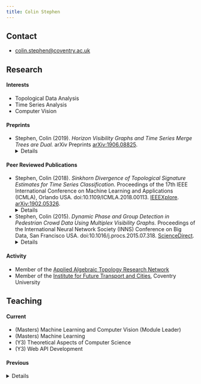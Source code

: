 ```yaml
---
title: Colin Stephen
---
```


## Contact

- [colin.stephen@coventry.ac.uk](mailto:colin.stephen@coventry.ac.uk)

## Research

#### Interests

- Topological Data Analysis
- Time Series Analysis
- Computer Vision

#### Preprints

- Stephen, Colin (2019). _Horizon Visibility Graphs and Time Series Merge Trees are Dual._ arXiv Preprints [arXiv:1906.08825](https://arxiv.org/abs/1906.08825). <details> **Abstract:** In this paper we introduce the horizon visibility graph, a simple extension to the popular horizontal visibility graph representation of a time series, and show that it possesses a rigorous mathematical foundation in computational algebraic topology. This fills a longstanding gap in the literature on the horizontal visibility approach to nonlinear time series analysis which, despite a suite of successful applications across multiple domains, lacks a formal setting in which to prove general properties and develop natural extensions. The main finding is that horizon visibility graphs are dual to merge trees arising naturally over a filtered complex associated to a time series, while horizontal visibility graphs are weak duals of these trees. Immediate consequences include availability of tree-based reconstruction theorems, connections to results on the statistics of self-similar trees, and relations between visibility graphs and the emerging field of applied persistent homology. <br/><br/></details>

#### Peer Reviewed Publications

- Stephen, Colin (2018). _Sinkhorn Divergence of Topological Signature Estimates for Time Series Classification._ Proceedings of the 17th IEEE International Conference on Machine Learning and Applications (ICMLA), Orlando USA. doi:10.1109/ICMLA.2018.00113. [IEEEXplore](https://ieeexplore.ieee.org/abstract/document/8614138). [arXiv:1902.05326](https://arxiv.org/abs/1902.05326). <details> **Abstract:** Distinguishing between classes of time series sampled from dynamic systems is a common challenge in systems and control engineering, for example in the context of health monitoring, fault detection, and quality control. The challenge is increased when no underlying model of a system is known, measurement noise is present, and long signals need to be interpreted. In this paper we address these issues with a new non parametric classifier based on topological signatures. Our model learns classes as weighted kernel density estimates (KDEs) over persistent homology diagrams and predicts new trajectory labels using Sinkhorn divergences on the space of diagram KDEs to quantify proximity. We show that this approach accurately discriminates between states of chaotic systems that are close in parameter space, and its performance is robust to noise. <br/><br/></details>
- Stephen, Colin (2015). _Dynamic Phase and Group Detection in Pedestrian Crowd Data Using Multiplex Visibility Graphs._ Proceedings of the International Neural Network Society (INNS) Conference on Big Data, San Francisco USA. doi:10.1016/j.procs.2015.07.318. [ScienceDirect](http://www.sciencedirect.com/science/article/pii/S1877050915018219). <details> **Abstract:** We study pedestrian crowd dynamics and the detection of groups in a scene. We propose a novel method to analyse pedestrian trajectories by translating them to multiplex networks, whose properties can be studied using the tools of graph theory. Our results show that simple measures on the resulting multiplex graphs accurately reflect both the global dynamics and local clustering within scenes. <br/><br/></details>

#### Activity

- Member of the [Applied Algebraic Topology Research Network](https://topology.ima.umn.edu/)
- Member of the [Institute for Future Transport and Cities](https://www.coventry.ac.uk/research/areas-of-research/institute-for-future-transport-and-cities/), Coventry University

## Teaching

#### Current

- (Masters) Machine Learning and Computer Vision (Module Leader)
- (Masters) Machine Learning
- (Y3) Theoretical Aspects of Computer Science
- (Y3) Web API Development

#### Previous

<details>

<i>Coventry University</i>

<ul>
<li> M Internet Systems Development </li>
<li> 3 Open Source Development </li>
<li> 3 Web API Development </li>
<li> 2 Operating Systems, Security and Networks </li>
<li> 2 Software Engineering </li>
<li> 2 Data and Information Retrieval </li>
<li> 2 Programming, Algorithms, and Data Structures </li>
<li> 2 Developing the Modern Web </li>
<li> 1 Computer Architecture and Networks </li>
<li> 1 Current Technologies </li>
<li> 1 Logic and Sets </li>
<li> 1 Introduction to Computing </li>
</ul>

<i>London School of Economics</i>

<ul>
<li> M/3/2 Set Theory and Further Logic </li>
<li> 1 Logic </li>
</ul>

</details>

